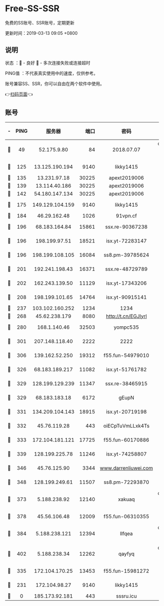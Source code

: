 # Free-SS-SSR

免费的SS账号、SSR账号，定期更新

更新时间：2019-03-13 09:05 +0800

## 说明

状态     ：🙂 - 良好 🙁 - 多次连接失败或连接超时

PING值   ：不代表真实使用中的速度，仅供参考。

账号兼容SS、SSR，你可以自由在两个软件中使用。

👉[扫码页面](https://liesauer.github.io/Free-SS-SSR/)👈

## 账号

|-|PING|服务器|端口|密码|加密方式|区域|
|:----:|:----:|:-----:|-----:|:----:|:----:|:----:|
|🙂|49|52.175.9.80|84|2018.07.07|chacha20-ietf-poly1305|HK|
|🙂|125|13.125.190.194|9140|likky1415|aes-256-cfb|KR|
|🙂|135|13.231.97.18|30225|apext2019006|chacha20|JP|
|🙂|139|13.114.40.186|30225|apext2019006|chacha20|JP|
|🙂|142|54.180.147.134|30225|apext2019006|chacha20|KR|
|🙂|175|149.129.104.159|9140|likky1415|aes-256-cfb|HK|
|🙂|184|46.29.162.48|1026|91vpn.cf|rc4-md5|RU|
|🙂|196|68.183.164.84|15861|ssx.re-90367238|aes-256-cfb|US|
|🙂|196|198.199.97.51|18521|isx.yt-72283147|aes-256-cfb|US|
|🙂|196|198.199.108.105|16084|ss8.pm-39785624|aes-256-cfb|US|
|🙂|201|192.241.198.43|16371|ssx.re-48729789|aes-256-cfb|US|
|🙂|202|162.243.139.50|11129|isx.yt-17343206|aes-256-cfb|US|
|🙂|208|198.199.101.65|14764|isx.yt-90915141|aes-256-cfb|US|
|🙂|237|103.102.160.252|1234|1234|rc4-md5|JP|
|🙂|268|45.62.238.179|8080|http://t.cn/EGJIyrl|rc4-md5|CA|
|🙂|280|168.1.140.46|32503|yompc535|aes-256-cfb|AU|
|🙂|301|207.148.118.40|2222|2222|aes-256-cfb|SG|
|🙂|306|139.162.52.250|19312|f55.fun-54979010|aes-256-cfb|SG|
|🙂|326|68.183.189.217|11082|isx.yt-51761782|aes-256-cfb|SG|
|🙂|329|128.199.129.239|11347|ssx.re-38465915|aes-256-cfb|SG|
|🙂|329|68.183.183.18|6172|gEupN|aes-256-cfb|SG|
|🙂|331|134.209.104.143|18915|isx.yt-20719198|aes-256-cfb|SG|
|🙂|332|45.76.119.28|443|oiECpTuVmLLxk4Ts|aes-256-cfb|AU|
|🙂|333|172.104.181.121|17725|f55.fun-60170886|aes-256-cfb|SG|
|🙂|339|128.199.225.78|11246|isx.yt-74258807|aes-256-cfb|SG|
|🙂|346|45.76.125.90|3344|www.darrenliuwei.com|aes-256-cfb|AU|
|🙂|348|128.199.249.61|11507|ss8.pm-72293870|aes-256-cfb|SG|
|🙂|373|5.188.238.92|12140|xakuaq|chacha20-ietf-poly1305|BR|
|🙂|378|45.56.106.48|12009|f55.fun-06310355|aes-256-cfb|US|
|🙂|384|5.188.238.121|12394|llfqea|chacha20-ietf-poly1305|BR|
|🙂|402|5.188.238.34|12262|qayfyq|chacha20-ietf-poly1305|BR|
|🙂|335|172.104.170.25|13453|f55.fun-15981272|aes-256-cfb|SG|
|🙁|231|172.104.98.27|9140|likky1415|aes-256-cfb|JP|
|🙁|0|185.173.92.181|443|sssru.icu|rc4-md5|RU|
